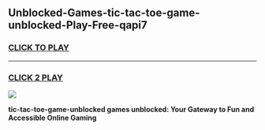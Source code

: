 
## Unblocked-Games-tic-tac-toe-game-unblocked-Play-Free-qapi7
<h3>
<a href="https://premium76.site?title=tic-tac-toe-game-unblocked&ref=21A">CLICK TO PLAY</a></h3>
<hr>

<h3>
<a href="https://premium76.site?title=tic-tac-toe-game-unblocked&ref=21A">CLICK 2 PLAY</a>
  
</h3>

<a href="https://premium76.site?title=tic-tac-toe-game-unblocked&ref=21A"><img src="https://clearcache.store/games.png"></a>


**tic-tac-toe-game-unblocked games unblocked: Your Gateway to Fun and Accessible Online Gaming**
